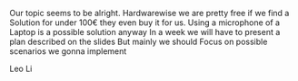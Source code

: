 
Our topic seems to be alright. Hardwarewise we are pretty free if we find a
Solution for under 100€ they even buy it for us.
Using a microphone of a Laptop is a possible solution anyway
In a week we will have to present a plan described on the slides
But mainly we should Focus on possible scenarios we gonna implement

Leo Li 
